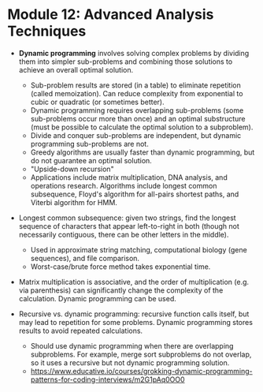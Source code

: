 # Module 12: Advanced Analysis Techniques

- **Dynamic programming** involves solving complex problems by dividing them into simpler sub-problems and combining those solutions to achieve an overall optimal solution.
  - Sub-problem results are stored (in a table) to eliminate repetition (called memoization). Can reduce complexity from exponential to cubic or quadratic (or sometimes better).
  - Dynamic programming requires overlapping sub-problems (some sub-problems occur more than once) and an optimal substructure (must be possible to calculate the optimal solution to a subproblem).
  - Divide and conquer sub-problems are independent, but dynamic programming sub-problems are not.
  - Greedy algorithms are usually faster than dynamic programming, but do not guarantee an optimal solution.
  - "Upside-down recursion"
  - Applications include matrix multiplication, DNA analysis, and operations research. Algorithms include longest common subsequence, Floyd's algorithm for all-pairs shortest paths, and Viterbi algorithm for HMM.

- Longest common subsequence: given two strings, find the longest sequence of characters that appear left-to-right in both (though not necessarily contiguous, there can be other letters in the middle).
  - Used in approximate string matching,  computational biology (gene sequences), and file comparison.
  - Worst-case/brute force method takes exponential time.
- Matrix multiplication is associative, and the order of multiplication (e.g. via parenthesis) can significantly change the complexity of the calculation. Dynamic programming can be used.
- Recursive vs. dynamic programming: recursive function calls itself, but may lead to repetition for some problems. Dynamic programming stores results to avoid repeated calculations.
  - Should use dynamic programming when there are overlapping subproblems. For example, merge sort subproblems do not overlap, so it uses a recursive but not dynamic programming solution.
  - https://www.educative.io/courses/grokking-dynamic-programming-patterns-for-coding-interviews/m2G1pAq0OO0